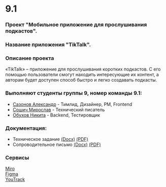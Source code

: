 # 9.1

### Проект "Мобильное приложение для прослушивания подкастов".

### Название приложения "TikTalk".

### Описание проекта
«TikTalk» – приложение для прослушивания коротких подкастов. С его помощью пользователи смогут находить интересующие их контент, а авторам будет доступен способ быстро и легко создавать подкасты.

### Выполняют студенты группы 9, номер команды 9.1:
- [Сазонов Александр](https://github.com/SazonovAlexander) - Тимлид, Дизайнер, PM, Frontend
- [Сошич Мирослав](https://github.com/FunnyMogila) - Технический писатель
- [Обухов Никита](https://github.com/AL1ATE) - Backend, Тестировщик

### Документация:

- Техническое задание [(Docx)](https://github.com/SazonovAlexander/9.1/blob/main/documentation/Technical%20Assignment.docx) [(PDF)](https://github.com/SazonovAlexander/9.1/blob/main/documentation/Technical%20Assignment.pdf)
- Сопроводительное письмо [(Docx)](https://github.com/SazonovAlexander/9.1/blob/main/documentation/Cover%20letter.docx) [(PDF)](https://github.com/SazonovAlexander/9.1/blob/main/documentation/Cover%20letter.pdf)

### Сервисы
  [Miro](https://miro.com/app/board/uXjVNsiiTFw=/)\
  [Figma](https://www.figma.com/file/93EuQVMZvMCWzxlbTRSZsp/9.1?type=design&node-id=0%3A1&mode=design&t=jRcHcgefcyVJFD4s-1)\
  [YouTrack](https://alexandersazonov.youtrack.cloud/agiles/159-2/current)

